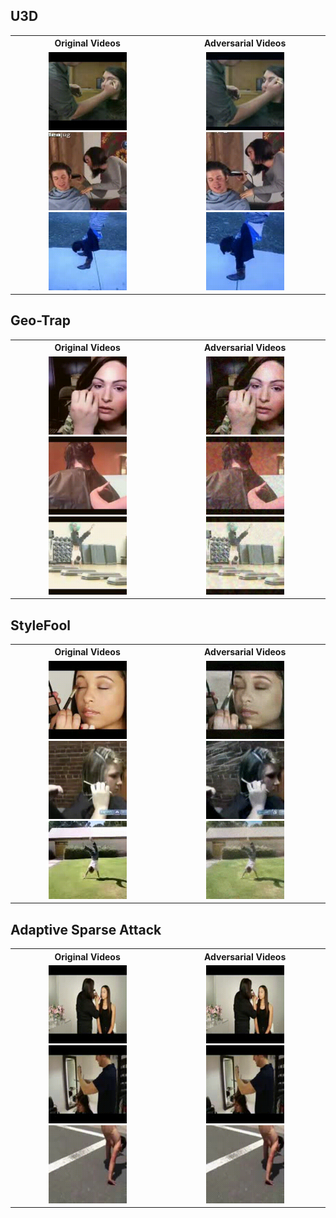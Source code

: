 ## U3D

<div style="text-align: center;">
  <table style="margin: auto;">
    <tr>
      <th>Original Videos</th>
      <th>Adversarial Videos</th>
    </tr>
    <tr>
      <td>
        <img src="Original_Videos/U-SA/v_ApplyEyeMakeup.gif" alt="ApplyEyeMakeup" width="125" />
        <img src="Original_Videos/U-SA/v_Haircut.gif" alt="Haircut" width="125" />
        <img src="Original_Videos/U-SA/v_HandstandWalking.gif" alt="HandstandWalking" width="125" />
      </td>
      <td>
        <img src="Adversarial_Videos/U-SA/v_ApplyEyeMakeup.gif" alt="ApplyEyeMakeup" width="125" />
        <img src="Adversarial_Videos/U-SA/v_Haircut.gif" alt="Haircut" width="125" />
        <img src="Adversarial_Videos/U-SA/v_HandStandWalking.gif" alt="HandstandWalking" width="125" />
      </td>
    </tr>
  </table>
</div>


## Geo-Trap

<div style="text-align: center;">
  <table style="margin: auto;">
    <tr>
      <th>Original Videos</th>
      <th>Adversarial Videos</th>
    </tr>
    <tr>
      <td>
        <img src="Original_Videos/DA/v_ApplyEyeMakeup.gif" alt="ApplyEyeMakeup" width="125" />
        <img src="Original_Videos/DA/v_Haircut.gif" alt="Haircut" width="125" />
        <img src="Original_Videos/DA/v_HandStandWalking.gif" alt="HandstandWalking" width="125" />
      </td>
      <td>
        <img src="Adversarial_Videos/DA/v_ApplyEyeMakeup.gif" alt="ApplyEyeMakeup" width="125" />
        <img src="Adversarial_Videos/DA/v_Haircut.gif" alt="Haircut" width="125" />
        <img src="Adversarial_Videos/DA/v_HandStandWalking.gif" alt="HandstandWalking" width="125" />
      </td>
    </tr>
  </table>
</div>



## StyleFool

<div style="text-align: center;">
  <table style="margin: auto;">
    <tr>
      <th>Original Videos</th>
      <th>Adversarial Videos</th>
    </tr>
    <tr>
      <td>
        <img src="Original_Videos/U-DA/v_ApplyEyeMakeup_g04_c05.gif" alt="ApplyEyeMakeup" width="125" />
        <img src="Original_Videos/U-DA/v_Haircut_g05_c03.gif" alt="Haircut" width="125" />
        <img src="Original_Videos/U-DA/v_HandstandWalking_g04_c03.gif" alt="HandstandWalking" width="125" />
      </td>
      <td>
        <img src="Adversarial_Videos/U-DA/v_ApplyEyeMakeup_g04_c05.gif" alt="ApplyEyeMakeup" width="125" />
        <img src="Adversarial_Videos/U-DA/v_Haircut_g05_c03.gif" alt="Haircut" width="125" />
        <img src="Adversarial_Videos/U-DA/v_HandstandWalking_g04_c03.gif" alt="HandstandWalking" width="125" />
      </td>
    </tr>
  </table>
</div>

## Adaptive Sparse Attack

<div style="text-align: center;">
  <table style="margin: auto;">
    <tr>
      <th>Original Videos</th>
      <th>Adversarial Videos</th>
    </tr>
    <tr>
      <td>
        <img src="Original_Videos/SA/v_ApplyEyeMakeup_g04_c03.gif" alt="ApplyEyeMakeup" width="125" />
        <img src="Original_Videos/SA/v_Haircut_g04_c04.gif" alt="Haircut" width="125" />
        <img src="Original_Videos/SA/v_HandstandWalking_g03_c04.gif" alt="HandstandWalking" width="125" />
      </td>
      <td>
        <img src="Adversarial_Videos/SA/v_ApplyEyeMakeup_g04_c03.gif" alt="ApplyEyeMakeup" width="125" />
        <img src="Adversarial_Videos/SA/v_Haircut_g04_c04.gif" alt="Haircut" width="125" />
        <img src="Adversarial_Videos/SA/v_HandstandWalking_g03_c04.gif" alt="HandstandWalking" width="125" />
      </td>
    </tr>
  </table>
</div>


